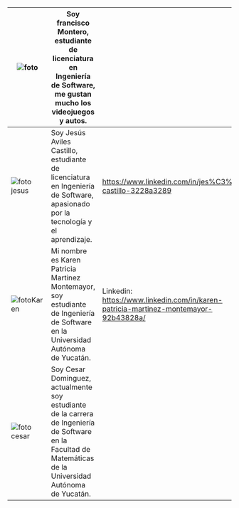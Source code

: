 |![foto](https://media.licdn.com/dms/image/D4E03AQFPiNEOS79s_A/profile-displayphoto-shrink_800_800/0/1695307804822?e=1701302400&v=beta&t=LWs1Ae09sVpJ9WTnOg4pNhtVX4MhLrnm6HtGBxivtks)|Soy francisco Montero, estudiante de licenciatura en Ingeniería de Software, me gustan mucho los videojuegos y autos.||
|---|---|---|
| ![foto jesus](https://media.licdn.com/dms/image/D4E03AQGvPqxxSDkOxg/profile-displayphoto-shrink_400_400/0/1693156333411?e=1700697600&v=beta&t=_IoPqEaRz3wU1FOxWejfyg2pdZJVeKNXh2onK6wLdTM)  | Soy Jesús Aviles Castillo, estudiante de licenciatura en Ingeniería de Software, apasionado por la tecnología y el aprendizaje.  |https://www.linkedin.com/in/jes%C3%BAs-castillo-3228a3289|
|![fotoKaren](https://33333.cdn.cke-cs.com/kSW7V9NHUXugvhoQeFaf/images/1ffbd5076855902f4923fe58c8c70aca5c7d115d7e923636.png)|Mi nombre es Karen Patricia Martinez Montemayor, soy estudiante de Ingeniería de Software en la Universidad Autónoma de Yucatán.|Linkedin: https://www.linkedin.com/in/karen-patricia-martinez-montemayor-92b43828a/|
| ![foto cesar](https://media.licdn.com/dms/image/D4E03AQFQmR5Bua3aqQ/profile-displayphoto-shrink_800_800/0/1693167760782?e=1701302400&v=beta&t=FHF02ZaDH7MVveA4lCfFXqXcP0ohbp5j-L0l5rFdu3w)   | Soy Cesar Dominguez, actualmente soy estudiante de la carrera de Ingeniería de Software en la Facultad de Matemáticas de la Universidad Autónoma de Yucatán. ||




